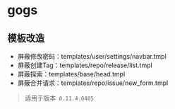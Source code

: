 # gogs

## 模板改造

+ 屏蔽修改密码：templates/user/settings/navbar.tmpl
+ 屏蔽创建Tag：templates/repo/release/list.tmpl
+ 屏蔽探索：templates/base/head.tmpl
+ 屏蔽合并请求：templates/repo/issue/new_form.tmpl

> 适用于版本` 0.11.4.0405`
